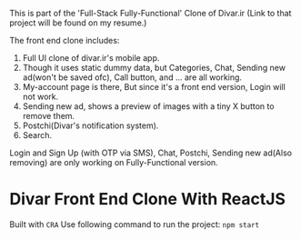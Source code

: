 This is part of the 'Full-Stack Fully-Functional' Clone of Divar.ir (Link to that project will be found on my resume.)

The front end clone includes:
1. Full UI clone of divar.ir's mobile app.
2. Though it uses static dummy data, but Categories, Chat, Sending new ad(won't be saved ofc), Call button, and ... are all working.
3. My-account page is there, But since it's a front end version, Login will not work.
4. Sending new ad, shows a preview of images with a tiny X button to remove them.
5. Postchi(Divar's notification system).
6. Search.

Login and Sign Up (with OTP via SMS), Chat, Postchi, Sending new ad(Also removing) are only working on Fully-Functional version.

# Divar Front End Clone With ReactJS
Built with `CRA`
Use following command to run the project:
`npm start`
